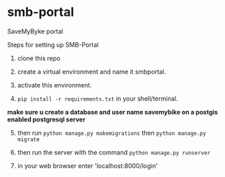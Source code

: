 # smb-portal
SaveMyByke portal





Steps for setting up SMB-Portal


1. clone this repo

2. create a virtual environment and name it smbportal.

3. activate this environment.

4. `pip install -r requirements.txt` in your shell/terminal.

**make sure u create a database and user name savemybike on a postgis enabled postgresql server** 


5. then run `python manage.py makemigrations` then `python manage.py migrate`


6. then run the server with the command `python manage.py runserver`


7. in your web browser enter 'localhost:8000/login'

